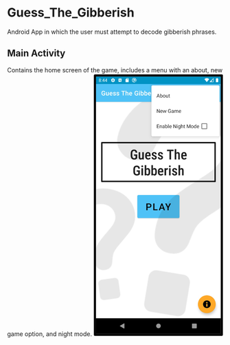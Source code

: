 # Guess_The_Gibberish
Android App in which the user must attempt to decode gibberish phrases.
## Main Activity
Contains the home screen of the game, includes a menu with an about, new game option, and night mode.
![Home Screen](/screenshots/home_screen.png)
